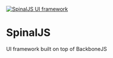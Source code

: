  [![SpinalJS UI framework](http://3dimention.github.io/spinal/images/logo.png/)](http://3dimention.github.io/spinal)

SpinalJS
=====================

UI framework built on top of BackboneJS
